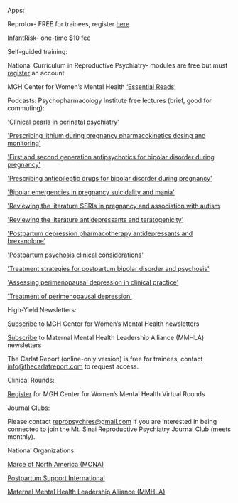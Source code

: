 Apps:

Reprotox- FREE for trainees, register [here](https://www.reprotox.org/join#prop-2)

InfantRisk- one-time $10 fee


Self-guided training:

National Curriculum in Reproductive Psychiatry- modules are free but must [register](https://ncrptraining.org/learning-modules/ ) an account

MGH Center for Women’s Mental Health [‘Essential Reads’](https://womensmentalhealth.org/blog/essential-reads/) 


Podcasts:
Psychopharmacology Institute free lectures (brief, good for commuting):

['Clinical pearls in perinatal psychiatry'](https://psychopharmacologyinstitute.com/publication/clinical-pearls-in-perinatal-psychiatry-2571)

['Prescribing lithium during pregnancy pharmacokinetics dosing and monitoring'](https://psychopharmacologyinstitute.com/section/prescribing-lithium-during-pregnancy-pharmacokinetics-dosing-and-monitoring-2559-4948)

['First and second generation antipsychotics for bipolar disorder during pregnancy'](https://psychopharmacologyinstitute.com/section/first-and-second-generation-antipsychotics-for-bipolar-disorder-during-pregnancy-2559-4949)

['Prescribing antiepileptic drugs for bipolar disorder during pregnancy'](https://psychopharmacologyinstitute.com/section/prescribing-antiepileptic-drugs-for-bipolar-disorder-during-pregnancy-valproate-carbamazepine-and-lamotrigine-2559-4950)

['Bipolar emergencies in pregnancy suicidality and mania'](https://psychopharmacologyinstitute.com/section/bipolar-emergencies-in-pregnancy-suicidality-and-mania-2559-4951)

['Reviewing the literature SSRIs in pregnancy and association with autism](https://psychopharmacologyinstitute.com/section/reviewing-the-literature-ssris-in-pregnancy-and-association-with-autism-2068-4206)

['Reviewing the literature antidepressants and teratogenicity'](https://psychopharmacologyinstitute.com/section/reviewing-the-literature-antidepressants-and-teratogenicity-2068-4204)

['Postpartum depression pharmacotherapy antidepressants and brexanolone'](https://psychopharmacologyinstitute.com/section/postpartum-depression-pharmacotherapy-antidepressants-and-brexanolone-2541-4785)

['Postpartum psychosis clinical considerations'](https://psychopharmacologyinstitute.com/section/postpartum-psychosis-clinical-considerations-2541-4789)

['Treatment strategies for postpartum bipolar disorder and psychosis'](https://psychopharmacologyinstitute.com/section/treatment-strategies-for-postpartum-bipolar-disorder-and-psychosis-2541-4790)

['Assessing perimenopausal depression in clinical practice'](https://psychopharmacologyinstitute.com/section/assessing-perimenopausal-depression-in-clinical-practice-2493-4844)

['Treatment of perimenopausal depression'](https://psychopharmacologyinstitute.com/section/treatment-of-perimenopausal-depression-2493-4845)


High-Yield Newsletters:

[Subscribe](https://womensmentalhealth.org/subscribe/) to MGH Center for Women’s Mental Health newsletters

[Subscribe](https://www.mmhla.org/mmhla-newsletters/) to Maternal Mental Health Leadership Alliance (MMHLA) newsletters

The Carlat Report (online-only version) is free for trainees, contact info@thecarlatreport.com to request access. 


Clinical Rounds:

[Register](https://womensmentalhealth.org/educational-programs/virtual-rounds-at-the-cwmh/) for MGH Center for Women’s Mental Health Virtual Rounds

Journal Clubs:

Please contact repropsychres@gmail.com if you are interested in being connected to join the Mt. Sinai Reproductive Psychiatry Journal Club (meets monthly).


National Organizations:

[Marce of North America (MONA)](https://marcenortham.com/)

[Postpartum Support International](https://www.postpartum.net/)

[Maternal Mental Health Leadership Alliance (MMHLA)](www.mmhla.org)
